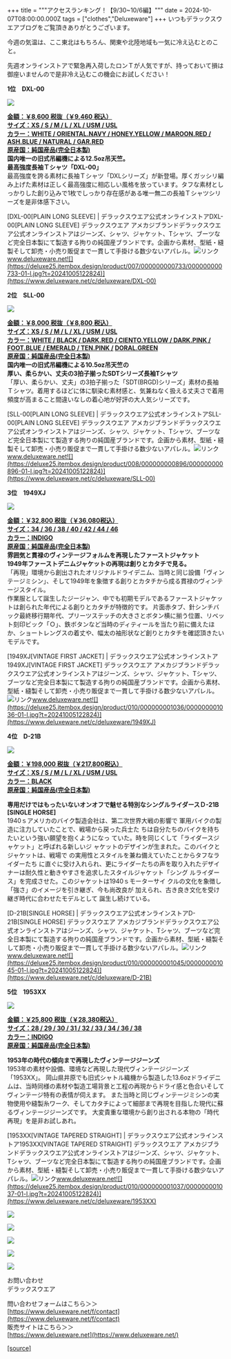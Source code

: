 +++
title = """アクセスランキング！【9/30~10/6編】"""
date = 2024-10-07T08:00:00.000Z
tags = ["clothes","Deluxeware"]
+++
いつもデラックスウエアブログをご覧頂きありがとうございます。

今週の気温は、ここ東北はもちろん、関東や北陸地域も一気に冷え込むとのこと。

先週オンラインストアで緊急再入荷したロンＴが人気ですが、持っておいて損は御座いませんので是非冷え込むこの機会にお試しください！

**1位　DXL-00**

**[![](https://stat.ameba.jp/user_images/20241007/17/deluxeware/95/b7/j/o1125112515495174467.jpg)](https://stat.ameba.jp/user_images/20241007/17/deluxeware/95/b7/j/o1125112515495174467.jpg)**

**[金額：￥8,600 税抜（￥9,460 税込）](https://www.deluxeware.net/c/deluxeware/DXL-00)  
[サイズ：XS / S / M / L / XL / USM / USL](https://www.deluxeware.net/c/deluxeware/DXL-00)  
[カラー：WHITE / ORIENTAL.NAVY / HONEY.YELLOW / MAROON.RED / ASH.BLUE / NATURAL / GAR.RED](https://www.deluxeware.net/c/deluxeware/DXL-00)  
[原産国：純国産品(完全日本製)](https://www.deluxeware.net/c/deluxeware/DXL-00)  
国内唯一の旧式吊編機による12.5oz吊天竺。  
最高強度長袖Ｔシャツ「DXL-00」**  
最高強度を誇る素材に長袖Ｔシャツ「DXLシリーズ」が新登場。厚くガッシリ編み上げた素材は正しく最高強度に相応しい風格を放っています。タフな素材としっかりした創り込みで1枚でしっかり存在感がある唯一無二の長袖Ｔシャツシリーズを是非体感下さい。

[DXL-00\[PLAIN LONG SLEEVE\] | デラックスウエア公式オンラインストアDXL-00\[PLAIN LONG SLEEVE\] デラックスウエア アメカジブランドデラックスウエア公式オンラインストアはジーンズ、シャツ、ジャケット、Tシャツ、ブーツなど完全日本製にて製造する拘りの純国産ブランドです。企画から素材、型紙・縫製そして卸売・小売り販促まで一貫して手掛ける数少ないアパレル。![リンク](https://c.stat100.ameba.jp/ameblo/symbols/v3.20.0/svg/gray/editor_link.svg)www.deluxeware.net![](https://deluxe25.itembox.design/product/007/000000000733/000000000733-01-l.jpg?t=20241005122824)](https://www.deluxeware.net/c/deluxeware/DXL-00)

**2位　SLL-00**

[![](https://stat.ameba.jp/user_images/20241003/15/deluxeware/37/cf/j/o0800080015493600779.jpg)](https://stat.ameba.jp/user_images/20241003/15/deluxeware/37/cf/j/o0800080015493600779.jpg)

**[金額：￥8,000 税抜（￥8,800 税込）](https://www.deluxeware.net/c/deluxeware/SLL-00)  
[サイズ：XS / S / M / L / XL / USM / USL](https://www.deluxeware.net/c/deluxeware/SLL-00)  
[カラー：WHITE / BLACK / DARK.RED / CIENTO.YELLOW / DARK.PINK / FOOT.BLUE / EMERALD / TEN.PINK /](https://www.deluxeware.net/c/deluxeware/SLL-00) [DORAL.GREEN](https://www.deluxeware.net/c/deluxeware/SLL-00)  
[原産国：純国産品(完全日本製)](https://www.deluxeware.net/c/deluxeware/SLL-00)  
国内唯一の旧式吊編機による10.5oz吊天竺の  
厚い、柔らかい、丈夫の3拍子揃ったSDTシリーズ長袖Tシャツ**  
「厚い、柔らかい、丈夫」の3拍子揃った「SDT(BRGD)シリーズ」素材の長袖Ｔシャツ。着用するほどに体に馴染む素材感と、気兼ねなく扱える丈夫さで着用頻度が高まること間違いなしの着心地が好評の大人気シリーズです。

[SLL-00\[PLAIN LONG SLEEVE\] | デラックスウエア公式オンラインストアSLL-00\[PLAIN LONG SLEEVE\] デラックスウエア アメカジブランドデラックスウエア公式オンラインストアはジーンズ、シャツ、ジャケット、Tシャツ、ブーツなど完全日本製にて製造する拘りの純国産ブランドです。企画から素材、型紙・縫製そして卸売・小売り販促まで一貫して手掛ける数少ないアパレル。![リンク](https://c.stat100.ameba.jp/ameblo/symbols/v3.20.0/svg/gray/editor_link.svg)www.deluxeware.net![](https://deluxe25.itembox.design/product/008/000000000896/000000000896-01-l.jpg?t=20241005122824)](https://www.deluxeware.net/c/deluxeware/SLL-00)

**3位　1949XJ**

![](https://stat.ameba.jp/user_images/20241002/10/deluxeware/bc/5d/j/o0800080015493136702.jpg?caw=800)

**[金額：￥32,800 税抜（￥36,080税込）](https://www.deluxeware.net/c/deluxeware/D-21B)  
[サイズ：34 / 36 / 38 / 40 / 42 / 44 / 46](https://www.deluxeware.net/c/deluxeware/D-21B)  
[カラー：INDIGO](https://www.deluxeware.net/c/deluxeware/D-21B)  
[原産国：純国産品(完全日本製)](https://www.deluxeware.net/c/deluxeware/D-21B)  
雰囲気と貫禄のヴィンテージフォルムを再現したファーストジャケット  
1949年ファーストデニムジャケットの再現は創りとカタチで見る。**  
「再現」環境から創出されたオリジナルドライデニム、当時と同じ設備「ヴィンテージミシン」、そして1949年を象徴する創りとカタチから成る貫禄のヴィンテージスタイル。  
作業服として誕生したジージャン、中でも初期モデルであるファーストジャケットは創られた年代による創りとカタチが特徴的です。 片面赤タブ、針シンチバック最終移行期年代、プリーツステッチの大きさとボタン横に揃う位置、リベット刻印ビック「Ｏ」、鉄ボタンなど当時のディティールを当たり前に備えたほか、ショートレングスの着丈や、幅太の袖形状など創りとカタチを確認頂きたいモデルです。

[1949XJ\[VINTAGE FIRST JACKET\] | デラックスウエア公式オンラインストア1949XJ\[VINTAGE FIRST JACKET\] デラックスウエア アメカジブランドデラックスウエア公式オンラインストアはジーンズ、シャツ、ジャケット、Tシャツ、ブーツなど完全日本製にて製造する拘りの純国産ブランドです。企画から素材、型紙・縫製そして卸売・小売り販促まで一貫して手掛ける数少ないアパレル。![リンク](https://c.stat100.ameba.jp/ameblo/symbols/v3.20.0/svg/gray/editor_link.svg)www.deluxeware.net![](https://deluxe25.itembox.design/product/010/000000001036/000000001036-01-l.jpg?t=20241005122824)](https://www.deluxeware.net/c/deluxeware/1949XJ)

**4位　D-21B**

**[![](https://stat.ameba.jp/user_images/20241005/09/deluxeware/ff/c5/j/o1125157515494207148.jpg)](https://stat.ameba.jp/user_images/20241005/09/deluxeware/ff/c5/j/o1125157515494207148.jpg)**

**[金額：￥198,000 税抜（￥217,800税込）](https://www.deluxeware.net/c/deluxeware/D-21B)  
[サイズ：XS / S / M / L / XL / USM / USL](https://www.deluxeware.net/c/deluxeware/D-21B)  
[カラー：BLACK](https://www.deluxeware.net/c/deluxeware/D-21B)  
[原産国：純国産品(完全日本製)](https://www.deluxeware.net/c/deluxeware/D-21B)**

**専用だけではもったいないオンオフで魅せる特別なシングルライダースＤ-21B \[SINGLE HORSE\]**  
1940ｓアメリカのバイク製造会社は、第二次世界大戦の影響で 軍用バイクの製造に注力していたことで、戦場から戻った兵士た ちは自分たちのバイクを持ちたいという強い願望を抱くようになっ ていた。時を同じくして「ライダースジャケット」と呼ばれる新しいジ ャケットのデザインが生まれた。このバイクとジャケットは、戦場で の実用性とスタイルを兼ね備えていたことからタフなライダーたち に直ぐに受け入れられ、更にライダーたちの声を取り入れたデザイ ナーは耐久性と動きやすさを追求したスタイルジャケット「シング ルライダース」を完成させた。このジャケットは1940ｓモーターサイ クルの文化を象徴し「強さ」のイメージを引き継ぎ、今も尚改良が 加えられ、古き良き文化を受け継ぎ時代に合わせたモデルとして 誕生し続けている。

[D-21B\[SINGLE HORSE\] | デラックスウエア公式オンラインストアD-21B\[SINGLE HORSE\] デラックスウエア アメカジブランドデラックスウエア公式オンラインストアはジーンズ、シャツ、ジャケット、Tシャツ、ブーツなど完全日本製にて製造する拘りの純国産ブランドです。企画から素材、型紙・縫製そして卸売・小売り販促まで一貫して手掛ける数少ないアパレル。![リンク](https://c.stat100.ameba.jp/ameblo/symbols/v3.20.0/svg/gray/editor_link.svg)www.deluxeware.net![](https://deluxe25.itembox.design/product/010/000000001045/000000001045-01-l.jpg?t=20241005122824)](https://www.deluxeware.net/c/deluxeware/D-21B)

**5位　1953XX**

![](https://stat.ameba.jp/user_images/20240930/13/deluxeware/54/b8/j/o1126150015492430859.jpg?caw=800)

**[金額：￥25,800 税抜（￥28,380税込）](https://www.deluxeware.net/c/deluxeware/1953XX)  
[サイズ：28 / 29 / 30 / 31 / 32 / 33 / 34 / 36 / 38](https://www.deluxeware.net/c/deluxeware/1953XX)  
[カラー：INDIGO](https://www.deluxeware.net/c/deluxeware/1953XX)  
[原産国：純国産品(完全日本製)](https://www.deluxeware.net/c/deluxeware/1953XX)**

**1953年の時代の傾向まで再現したヴィンテージジーンズ**  
1953年の素材や設備、環境など再現した現代ヴィンテージジーンズ「1953XX」。 岡山県井原でも旧式シャトル織機から製造した13.6ozドライデニムは、当時同様の素材や製造工場背景と工程の再現からドライ感と色合いそしてヴィンテージ特有の表情が伺えます。 また当時と同じヴィンテージミシンの実物使用や縫製糸ワーク、そしてカタチによって細部まで再現を目指した現代に蘇るヴィンテージジーンズです。 大変貴重な環境から創り出される本物の「時代再現」を是非お試しあれ。

[1953XX\[VINTAGE TAPERED STRAIGHT\] | デラックスウエア公式オンラインストア1953XX\[VINTAGE TAPERED STRAIGHT\] デラックスウエア アメカジブランドデラックスウエア公式オンラインストアはジーンズ、シャツ、ジャケット、Tシャツ、ブーツなど完全日本製にて製造する拘りの純国産ブランドです。企画から素材、型紙・縫製そして卸売・小売り販促まで一貫して手掛ける数少ないアパレル。![リンク](https://c.stat100.ameba.jp/ameblo/symbols/v3.20.0/svg/gray/editor_link.svg)www.deluxeware.net![](https://deluxe25.itembox.design/product/010/000000001037/000000001037-01-l.jpg?t=20241005122824)](https://www.deluxeware.net/c/deluxeware/1953XX)

[![](https://stat.ameba.jp/user_images/20241007/16/deluxeware/a7/a5/j/o0800026015495170697.jpg)](https://www.deluxeware.net/c/deluxeware/DXL-00)

[![](https://stat.ameba.jp/user_images/20240614/12/deluxeware/fb/b4/j/o0800026015451324172.jpg?caw=800)](https://www.deluxeware.net/c/2024FWreserveall)

[![](https://stat.ameba.jp/user_images/20240315/15/deluxeware/04/7f/j/o0800026015413271803.jpg?caw=800)](https://www.instagram.com/deluxeware/?hl=ja)

[![](https://stat.ameba.jp/user_images/20220415/12/deluxeware/3b/ce/j/o0800026015103175481.jpg?caw=800)](https://www.deluxeware.net/f/headstore)

[![](https://stat.ameba.jp/user_images/20220415/12/deluxeware/d7/c6/j/o0800026015103175487.jpg?caw=800)](https://www.deluxeware.net/)

お問い合わせ  
デラックスウエア

問い合わせフォームはこちら＞＞  
[https://www.deluxeware.net/f/contact](https://www.deluxeware.net/f/contact)  
販売サイトはこちら＞＞  
[https://www.deluxeware.net](https://www.deluxeware.net/)

[[source]](https://ameblo.jp/deluxeware/entry-12870373731.html)
